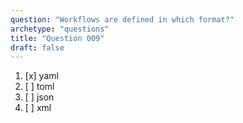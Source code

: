 ```yaml
---
question: "Workflows are defined in which format?"
archetype: "questions"
title: "Question 009"
draft: false
---
```


1. [x] yaml
1. [ ] toml
1. [ ] json
1. [ ] xml
